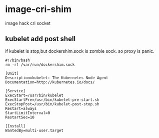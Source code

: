 # image-cri-shim

image hack cri socket

## kubelet add post shell

if kubelet is stop,but dockershim.sock is zombie sock. so proxy is panic.

```shell
#!/bin/bash
rm -rf /var/run/dockershim.sock
```


```
[Unit]
Description=kubelet: The Kubernetes Node Agent
Documentation=http://kubernetes.io/docs/

[Service]
ExecStart=/usr/bin/kubelet
ExecStartPre=/usr/bin/kubelet-pre-start.sh
ExecStopPost=/usr/bin/kubelet-post-stop.sh
Restart=always
StartLimitInterval=0
RestartSec=10

[Install]
WantedBy=multi-user.target

```
